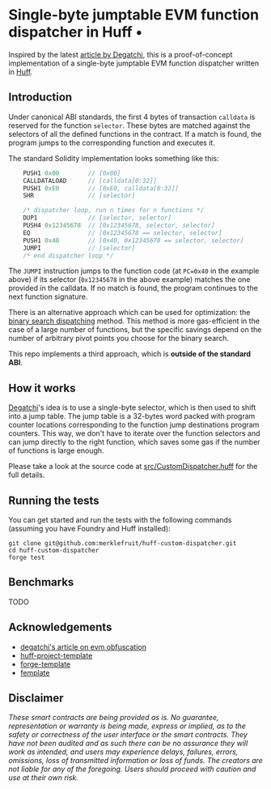 # Single-byte jumptable EVM function dispatcher in Huff •

Inspired by the latest [article by Degatchi](https://degatchi.com/articles/smart-contract-obfuscation#single-word-jumptable), this is a proof-of-concept implementation of a single-byte jumptable EVM function dispatcher written in [Huff](https://huff.sh/).

## Introduction

Under canonical ABI standards, the first 4 bytes of transaction `calldata` is reserved for the function `selector`. These bytes are matched against the selectors of all the defined functions in the contract. If a match is found, the program jumps to the corresponding function and executes it.

The standard Solidity implementation looks something like this:

```javascript
    PUSH1 0x00        // [0x00]
    CALLDATALOAD      // [calldata[0:32]]
    PUSH1 0xE0        // [0xE0, calldata[0:32]]
    SHR               // [selector]

    /* dispatcher loop, run n times for n functions */
    DUP1              // [selector, selector]
    PUSH4 0x12345678  // [0x12345678, selector, selector]
    EQ                // [0x12345678 == selector, selector]
    PUSH1 0x40        // [0x40, 0x12345678 == selector, selector]
    JUMPI             // [selector]
    /* end dispatcher loop */
```

The `JUMPI` instruction jumps to the function code (at `PC=0x40` in the example above) if its selector (`0x12345678` in the above example) matches the one provided in the calldata. If no match is found, the program continues to the next function signature.

There is an alternative approach which can be used for optimization: the [binary search dispatching](https://docs.huff.sh/tutorial/function-dispatching/#binary-search-dispatching) method. This method is more gas-efficient in the case of a large number of functions, but the specific savings depend on the number of arbitrary pivot points you choose for the binary search.

This repo implements a third approach, which is **outside of the standard ABI**.

## How it works

[Degatchi](https://degatchi.com/articles/smart-contract-obfuscation#single-word-jumptable)'s idea is to use a single-byte selector, which is then used to shift into a jump table. The jump table is a 32-bytes word packed with program counter locations corresponding to the function jump destinations program counters. This way, we don't have to iterate over the function selectors and can jump directly to the right function, which saves some gas if the number of functions is large enough.

Please take a look at the source code at [src/CustomDispatcher.huff](./src/CustomDispatcher.huff) for the full details.

## Running the tests

You can get started and run the tests with the following commands (assuming you have Foundry and Huff installed):

```shell
git clone git@github.com:merklefruit/huff-custom-dispatcher.git
cd huff-custom-dispatcher
forge test
```

## Benchmarks

TODO

## Acknowledgements

- [degatchi's article on evm obfuscation](https://degatchi.com/articles/smart-contract-obfuscation#single-word-jumptable)
- [huff-project-template](https://github.com/huff-language/huff-project-template)
- [forge-template](https://github.com/foundry-rs/forge-template)
- [femplate](https://github.com/abigger87/femplate)

## Disclaimer

_These smart contracts are being provided as is. No guarantee, representation or warranty is being made, express or implied, as to the safety or correctness of the user interface or the smart contracts. They have not been audited and as such there can be no assurance they will work as intended, and users may experience delays, failures, errors, omissions, loss of transmitted information or loss of funds. The creators are not liable for any of the foregoing. Users should proceed with caution and use at their own risk._
